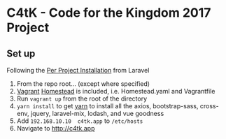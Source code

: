 # C4tK - Code for the Kingdom 2017 Project

## Set up
Following the [Per Project Installation](https://laravel.com/docs/5.4/homestead#per-project-installation) from Laravel  

1. From the repo root... (except where specified)
1. [Vagrant](https://www.vagrantup.com/downloads.html) [Homestead](https://laravel.com/docs/5.4/homestead) is included, i.e. Homestead.yaml and Vagrantfile
1. Run `vagrant up` from the root of the directory
1. `yarn install` to get [yarn](https://yarnpkg.com/en/docs/install) to install all the axios, bootstrap-sass, cross-env, jquery, laravel-mix, lodash, and vue goodness
1. Add `192.168.10.10  c4tk.app` to `/etc/hosts` 
1. Navigate to http://c4tk.app
